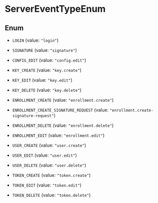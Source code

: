 

# ServerEventTypeEnum

## Enum


* `LOGIN` (value: `"login"`)

* `SIGNATURE` (value: `"signature"`)

* `CONFIG_EDIT` (value: `"config.edit"`)

* `KEY_CREATE` (value: `"key.create"`)

* `KEY_EDIT` (value: `"key.edit"`)

* `KEY_DELETE` (value: `"key.delete"`)

* `ENROLLMENT_CREATE` (value: `"enrollment.create"`)

* `ENROLLMENT_CREATE_SIGNATURE_REQUEST` (value: `"enrollment.create-signature-request"`)

* `ENROLLMENT_DELETE` (value: `"enrollment.delete"`)

* `ENROLLMENT_EDIT` (value: `"enrollment.edit"`)

* `USER_CREATE` (value: `"user.create"`)

* `USER_EDIT` (value: `"user.edit"`)

* `USER_DELETE` (value: `"user.delete"`)

* `TOKEN_CREATE` (value: `"token.create"`)

* `TOKEN_EDIT` (value: `"token.edit"`)

* `TOKEN_DELETE` (value: `"token.delete"`)



